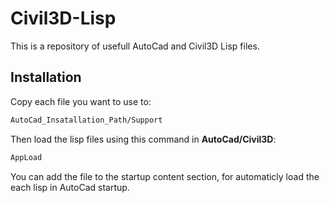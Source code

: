 
# Civil3D-Lisp

This is a repository of usefull AutoCad and Civil3D Lisp files.

## Installation

Copy each file you want to use to:
```bash
AutoCad_Insatallation_Path/Support
```
Then load the lisp files using this command in **AutoCad/Civil3D**:
```bash
AppLoad
```
You can add the file to the startup content section, for automaticly load the each lisp in AutoCad startup.
